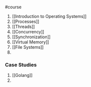 #course
1. [[Introduction to Operating Systems]]
2. [[Processes]]
3. [[Threads]]
4. [[Concurrency]]
5. [[Synchronization]]
6. [[Virtual Memory]]
7. [[File Systems]]
8. 

### Case Studies
1. [[Golang]]
2. 